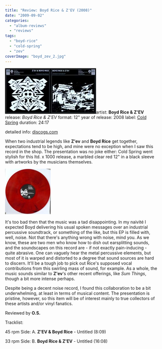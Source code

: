 ```yaml
---
title: "Review: Boyd Rice & Z'EV (2008)"
date: "2009-09-02"
categories: 
  - "album-reviews"
  - "reviews"
tags: 
  - "boyd-rice"
  - "cold-spring"
  - "zev"
coverImage: "boyd_zev_2.jpg"
---
```


![boyd_zev_1](images/boyd_zev_1.jpg "boyd_zev_1")![boyd_zev_2](images/boyd_zev_2.jpg "boyd_zev_2")artist: **Boyd Rice & Z'EV** release: _Boyd Rice & Z'EV_ format: 12" year of release: 2008 label: [Cold Spring](http://www.coldspring.co.uk/) duration: 24:17

detailed info: [discogs.com](http://www.discogs.com/Boyd-Rice-ZEV-Untitled/release/1451090)

When two industrial legends like **Z'ev** and **Boyd Rice** get together, expectations tend to be high, and mine were no exception when I saw this record in the shop. The presentation was no joke either: Cold Spring went stylish for this ltd. x 1000 release, a marbled clear red 12" in a black sleeve with artworks by the musicians themselves.

![](images/boyd_zev_vinyl-150x150.jpg)

It's too bad then that the music was a tad disappointing. In my naivité I expected Boyd delivering his usual spoken messages over an industrial percussive soundtrack, or something of the like, but this EP is filled with, well, noise. Not that there's anything wrong with noise, mind you. As we know, these are two men who know how to dish out earsplitting sounds, and the soundscapes on this record are - if not exactly pain-inducing - quite abrasive. One can vaguely hear the metal percussive elements, but most of it is warped and distorted to a degree that sound sources are hard to discern. It'll be a tough job to pick out Rice's supposed vocal contributions from this swirling mass of sound, for example. As a whole, the music sounds similar to **Z'ev**'s other recent offerings, like _Sum Things_, though a bit more intense perhaps.

Despite being a decent noise record, I found this collaboration to be a bit underwhelming, at least in terms of musical content. The presentation is pristine, however, so this item will be of interest mainly to true collectors of these artists and/or vinyl fanatics.

Reviewed by **O.S.**

Tracklist:

45 rpm Side: A. **Z'EV & Boyd Rice** - Untitled (8:09)

33 rpm Side: B. **Boyd Rice & Z'EV** - Untitled (16:08)
